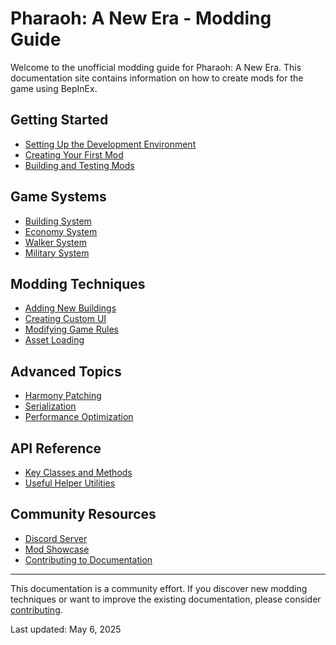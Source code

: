# Pharaoh: A New Era - Modding Guide

Welcome to the unofficial modding guide for Pharaoh: A New Era. This documentation site contains information on how to create mods for the game using BepInEx.

## Getting Started

- [Setting Up the Development Environment](setup/index.md)
- [Creating Your First Mod](getting-started/first-mod.md)
- [Building and Testing Mods](getting-started/building.md)

## Game Systems

- [Building System](systems/buildings.md)
- [Economy System](systems/economy.md)
- [Walker System](systems/walkers.md)
- [Military System](systems/military.md)

## Modding Techniques

- [Adding New Buildings](techniques/new-buildings.md)
- [Creating Custom UI](techniques/custom-ui.md)
- [Modifying Game Rules](techniques/game-rules.md)
- [Asset Loading](techniques/asset-loading.md)

## Advanced Topics

- [Harmony Patching](advanced/harmony.md)
- [Serialization](advanced/serialization.md)
- [Performance Optimization](advanced/performance.md)

## API Reference

- [Key Classes and Methods](api/key-classes.md)
- [Useful Helper Utilities](api/utilities.md)

## Community Resources

- [Discord Server](#)
- [Mod Showcase](#)
- [Contributing to Documentation](#)

---

This documentation is a community effort. If you discover new modding techniques or want to improve the existing documentation, please consider [contributing](contributing.md).

Last updated: May 6, 2025
